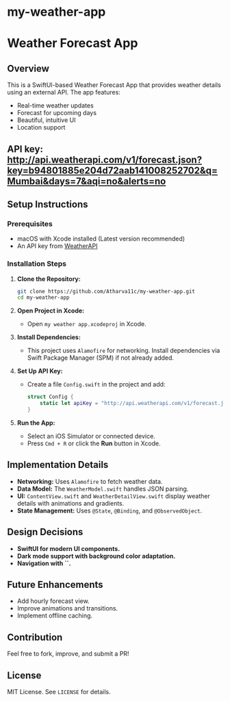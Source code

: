 # my-weather-app

# Weather Forecast App

## Overview

This is a SwiftUI-based Weather Forecast App that provides weather details using an external API. The app features:

- Real-time weather updates
- Forecast for upcoming days
- Beautiful, intuitive UI
- Location support
## API key: http://api.weatherapi.com/v1/forecast.json?key=b94801885e204d72aab141008252702&q=Mumbai&days=7&aqi=no&alerts=no

## Setup Instructions

### Prerequisites

- macOS with Xcode installed (Latest version recommended)
- An API key from [WeatherAPI](https://www.weatherapi.com/)

### Installation Steps

1. **Clone the Repository:**

   ```sh
   git clone https://github.com/Atharva11c/my-weather-app.git
   cd my-weather-app
   ```

2. **Open Project in Xcode:**

   - Open `my weather app.xcodeproj` in Xcode.

3. **Install Dependencies:**

   - This project uses `Alamofire` for networking. Install dependencies via Swift Package Manager (SPM) if not already added.

4. **Set Up API Key:**

   - Create a file `Config.swift` in the project and add:
     ```swift
     struct Config {
         static let apiKey = "http://api.weatherapi.com/v1/forecast.json?key=b94801885e204d72aab141008252702&q=Mumbai&days=7&aqi=no&alerts=no"
     }
     ```
  

5. **Run the App:**

   - Select an iOS Simulator or connected device.
   - Press `Cmd + R` or click the **Run** button in Xcode.

## Implementation Details

- **Networking:** Uses `Alamofire` to fetch weather data.
- **Data Model:** The `WeatherModel.swift` handles JSON parsing.
- **UI:** `ContentView.swift` and `WeatherDetailView.swift` display weather details with animations and gradients.
- **State Management:** Uses `@State`, `@Binding`, and `@ObservedObject`.

## Design Decisions

- **SwiftUI for modern UI components.**
- **Dark mode support with background color adaptation.**
- **Navigation with **``**.**

## Future Enhancements

- Add hourly forecast view.
- Improve animations and transitions.
- Implement offline caching.

## Contribution

Feel free to fork, improve, and submit a PR!

## License

MIT License. See `LICENSE` for details.

